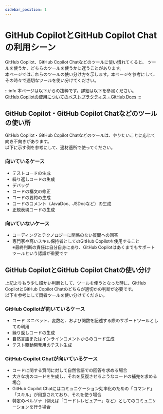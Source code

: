 ```yaml
---
sidebar_position: 1
---
```


# GitHub CopilotとGitHub Copilot Chatの利用シーン

GitHub Copilot、GitHub Copilot Chatなどのツールに使い慣れてくると、
ツールを使うか、どちらのツールを使うかに迷うことがあります。<br/>
本ページではこれらのツールの使い分け方を示します。本ページを参考にして、その時々で適切なツールを使い分けてください。

:::info
本ページは以下からの抜粋です。詳細は以下を参照ください。<br/>
[GitHub Copilotの使用についてのベストプラクティス - GitHub Docs](https://docs.github.com/ja/copilot/using-github-copilot/best-practices-for-using-github-copilot)
:::

## GitHub Copilot・GitHub Copilot Chatなどのツールの使い所

GitHub Copilot・GitHub Copilot Chatなどのツールは、やりたいことに応じて向き不向きがあります。<br/>
以下に示す例を参考にして、適材適所で使ってください。

### 向いているケース

- テストコードの生成
- 繰り返しコードの生成
- デバッグ
- コードの構文の修正
- コードの要約の生成
- コードのコメント（JavaDoc、JSDocなど）の生成
- 正規表現コードの生成

### 向いていないケース

- コーディングとテクノロジーに関係のない質問への回答
- 専門家や高いスキル保持者としてのGitHub Copilotを使用すること<br/>
  ※最終判断の責任は自分自身にあり、GitHub Copilotはあくまでもサポートツールという認識が重要です

## GitHub CopilotとGitHub Copilot Chatの使い分け

上記よりもう少し細かい判断として、ツールを使うとなった時に、GitHub CopilotとGitHub Copilot Chatのどちらが適切かの判断が必要です。<br/>
以下を参考にして両者ツールを使い分けてください。

### GitHub Copilotが向いているケース

- コード スニペット、変数名、および関数を記述する際のサポートツールとしての利用
- 繰り返しコードの生成
- 自然言語またはインラインコメントからのコード生成
- テスト駆動開発用のテスト生成

### GitHub Copilot Chatが向いているケース

- コードに関する質問に対して自然言語での回答を求める場合
- 大きな塊のコードを生成し、それを反復させるようなコードの補完を求める場合
- GitHub Copilot Chatにはコミュニケーション効率化のための「コマンド」「スキル」が用意されており、それを使う場合
- 特定のペルソナ（例えば「コードレレビュアー」など）としてのコミュニケーションを行う場合
